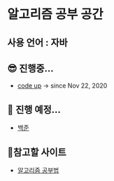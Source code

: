 # 알고리즘 공부 공간

## 사용 언어 : 자바

## 😎 진행중...      
- <a href="https://codeup.kr/problemset.php"> code up</a> -> since Nov 22, 2020     

## 🤩 진행 예정...
- <a href="https://www.acmicpc.net/problemset"> 백준</a>
      
## 🧐참고할 사이트   
- <a href="https://gmlwjd9405.github.io/2018/05/14/how-to-study-algorithms.html">알고리즘 공부법</a>

